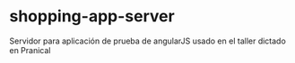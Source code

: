 # shopping-app-server
Servidor para aplicación de prueba de angularJS usado en el taller dictado en Pranical
